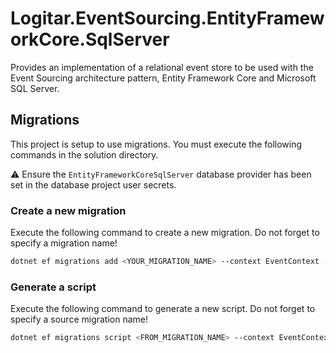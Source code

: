 ﻿# Logitar.EventSourcing.EntityFrameworkCore.SqlServer

Provides an implementation of a relational event store to be used with the Event Sourcing architecture pattern, Entity Framework Core and Microsoft SQL Server.

## Migrations

This project is setup to use migrations. You must execute the following commands in the solution directory.

⚠️ Ensure the `EntityFrameworkCoreSqlServer` database provider has been set in the database project user secrets.

### Create a new migration

Execute the following command to create a new migration. Do not forget to specify a migration name!

```sh
dotnet ef migrations add <YOUR_MIGRATION_NAME> --context EventContext --project src/Logitar.EventSourcing.EntityFrameworkCore.SqlServer --startup-project tools/Logitar.EventSourcing.Database
```

### Generate a script

Execute the following command to generate a new script. Do not forget to specify a source migration name!

```sh
dotnet ef migrations script <FROM_MIGRATION_NAME> --context EventContext --project src/Logitar.EventSourcing.EntityFrameworkCore.SqlServer --startup-project tools/Logitar.EventSourcing.Database
```
